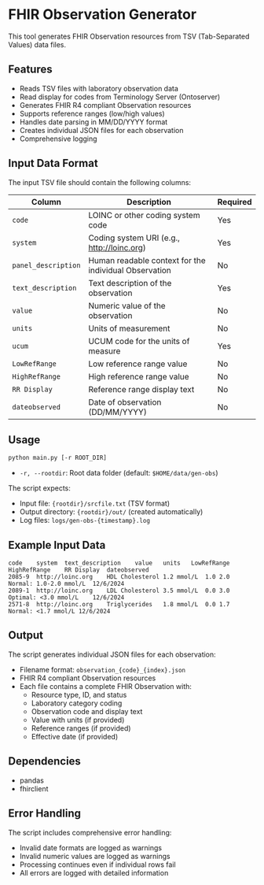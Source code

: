 # FHIR Observation Generator

This tool generates FHIR Observation resources from TSV (Tab-Separated Values) data files.

## Features

- Reads TSV files with laboratory observation data
- Read display for codes from Terminology Server (Ontoserver)
- Generates FHIR R4 compliant Observation resources
- Supports reference ranges (low/high values)
- Handles date parsing in MM/DD/YYYY format
- Creates individual JSON files for each observation
- Comprehensive logging

## Input Data Format

The input TSV file should contain the following columns:

| Column | Description | Required |
|--------|-------------|----------|
| `code` | LOINC or other coding system code | Yes |
| `system` | Coding system URI (e.g., http://loinc.org) | Yes |
| `panel_description` | Human readable context for the individual Observation | No |
| `text_description` | Text description of the observation | Yes |
| `value` | Numeric value of the observation | No |
| `units` | Units of measurement | No |
| `ucum` | UCUM code for the units of measure | Yes | 
| `LowRefRange` | Low reference range value | No |
| `HighRefRange` | High reference range value | No |
| `RR Display` | Reference range display text | No |
| `dateobserved` | Date of observation (DD/MM/YYYY) | No |

## Usage

```bash
python main.py [-r ROOT_DIR]
```

- `-r, --rootdir`: Root data folder (default: `$HOME/data/gen-obs`)

The script expects:
- Input file: `{rootdir}/srcfile.txt` (TSV format)
- Output directory: `{rootdir}/out/` (created automatically)
- Log files: `logs/gen-obs-{timestamp}.log`

## Example Input Data

```tsv
code	system	text_description	value	units	LowRefRange	HighRefRange	RR Display	dateobserved
2085-9	http://loinc.org	HDL Cholesterol	1.2	mmol/L	1.0	2.0	Normal: 1.0-2.0 mmol/L	12/6/2024
2089-1	http://loinc.org	LDL Cholesterol	3.5	mmol/L	0.0	3.0	Optimal: <3.0 mmol/L	12/6/2024
2571-8	http://loinc.org	Triglycerides	1.8	mmol/L	0.0	1.7	Normal: <1.7 mmol/L	12/6/2024
```

## Output

The script generates individual JSON files for each observation:
- Filename format: `observation_{code}_{index}.json`
- FHIR R4 compliant Observation resources
- Each file contains a complete FHIR Observation with:
  - Resource type, ID, and status
  - Laboratory category coding
  - Observation code and display text
  - Value with units (if provided)
  - Reference ranges (if provided)
  - Effective date (if provided)

## Dependencies

- pandas
- fhirclient

## Error Handling

The script includes comprehensive error handling:
- Invalid date formats are logged as warnings
- Invalid numeric values are logged as warnings
- Processing continues even if individual rows fail
- All errors are logged with detailed information
